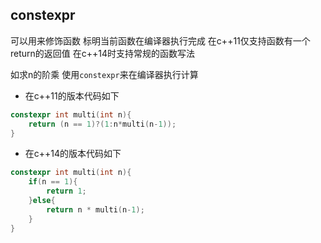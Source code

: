 ## constexpr

可以用来修饰函数 标明当前函数在编译器执行完成 在c++11仅支持函数有一个return的返回值 在c++14时支持常规的函数写法

如求n的阶乘 使用`constexpr`来在编译器执行计算 
- 在c++11的版本代码如下
```c++
constexpr int multi(int n){
    return (n == 1)?(1:n*multi(n-1));
}
```
- 在c++14的版本代码如下
```c++
constexpr int multi(int n){
    if(n == 1){
        return 1;
    }else{
        return n * multi(n-1);
    }
}
```